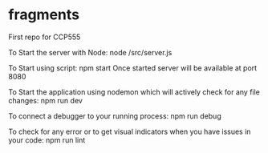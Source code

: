 # fragments

First repo for CCP555

To Start the server with Node:
node /src/server.js

To Start using script:
npm start
Once started server will be available at port 8080

To Start the application using nodemon which will actively check for any file changes:
npm run dev

To connect a debugger to your running process:
npm run debug

To check for any error or to get visual indicators when you have issues in your code:
npm run lint
